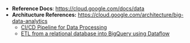- **Reference Docs**: https://cloud.google.com/docs/data
- **Architucture References:** https://cloud.google.com/architecture/big-data-analytics
  - [CI/CD Pipeline for Data Processing](https://github.com/Ajit1279/GCP_Learning/tree/main/20240316_BigDataAnalytics/20240317_CICD_DataProcessing)
  - [ETL from a relational database into BigQuery using Dataflow](https://cloud.google.com/architecture/performing-etl-from-relational-database-into-bigquery) 
